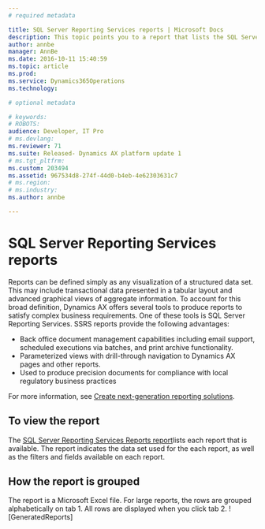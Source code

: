 ```yaml
---
# required metadata

title: SQL Server Reporting Services reports | Microsoft Docs
description: This topic points you to a report that lists the SQL Server Reporting Services (SSRS) reports available in Dynamics AX.
author: annbe
manager: AnnBe
ms.date: 2016-10-11 15:40:59
ms.topic: article
ms.prod: 
ms.service: Dynamics365Operations
ms.technology: 

# optional metadata

# keywords: 
# ROBOTS: 
audience: Developer, IT Pro
# ms.devlang: 
ms.reviewer: 71
ms.suite: Released- Dynamics AX platform update 1
# ms.tgt_pltfrm: 
ms.custom: 203494
ms.assetid: 967534d8-274f-44d0-b4eb-4e62303631c7
# ms.region: 
# ms.industry: 
ms.author: annbe

---
```


# SQL Server Reporting Services reports

Reports can be defined simply as any visualization of a structured data set. This may include transactional data presented in a tabular layout and advanced graphical views of aggregate information. To account for this broad definition, Dynamics AX offers several tools to produce reports to satisfy complex business requirements. One of these tools is SQL Server Reporting Services. SSRS reports provide the following advantages:

-   Back office document management capabilities including email support, scheduled executions via batches, and print archive functionality.
-   Parameterized views with drill-through navigation to Dynamics AX pages and other reports.
-   Used to produce precision documents for compliance with local regulatory business practices

For more information, see [Create next-generation reporting solutions](http://ax.help.dynamics.com/en/wiki/creating-nextgen-reporting-solutions/).

## To view the report
The [SQL Server Reporting Services Reports report](https://mbs.microsoft.com/customersource/northamerica/AX/downloads/reports/axtechrefrep)lists each report that is available. The report indicates the data set used for the each report, as well as the filters and fields available on each report.

## How the report is grouped
The report is a Microsoft Excel file. For large reports, the rows are grouped alphabetically on tab 1. All rows are displayed when you click tab 2. ![GeneratedReports]

